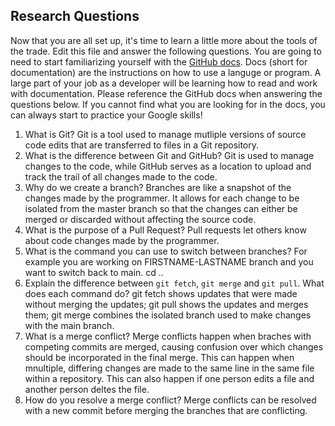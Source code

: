 ## Research Questions 

Now that you are all set up, it's time to learn a little more about the tools of the trade. Edit this file and answer the following questions. You are going to need to start familiarizing yourself with the [GitHub docs](https://docs.github.com/en). Docs (short for documentation) are the instructions on how to use a languge or program. A large part of your job as a developer will be learning how to read and work with documentation. Please reference the GitHub docs when answering the questions below. If you cannot find what you are looking for in the docs, you can always start to practice your Google skills!

1. What is Git?
Git is a tool used to manage mutliple versions of source code edits that are transferred to files in a Git repository.
2. What is the difference between Git and GitHub?
Git is used to manage changes to the code, while GitHub serves as a location to upload and track the trail of all changes made to the code.
3. Why do we create a branch? 
Branches are like a snapshot of the changes made by the programmer. It allows for each change to be isolated from the master branch so that the changes can either be merged or discarded without affecting the source code.
4. What is the purpose of a Pull Request?
Pull requests let others know about code changes made by the programmer.
5. What is the command you can use to switch between branches? For example you are working on FIRSTNAME-LASTNAME branch and you want to switch back to main.
cd ..
6. Explain the difference between `git fetch`, `git merge` and `git pull`. What does each command do?
git fetch shows updates that were made without merging the updates; git pull shows the updates and merges them; git merge combines the isolated branch used to make changes with the main branch.
7. What is a merge conflict?
Merge conflicts happen when braches with competing commits are merged, causing confusion over which changes should be incorporated in the final merge. This can happen when mnultiple, differing changes are made to the same line in the same file within a repository. This can also happen if one person edits a file and another person deltes the file.
8. How do you resolve a merge conflict?
Merge conflicts can be resolved with a new commit before merging the branches that are conflicting.
